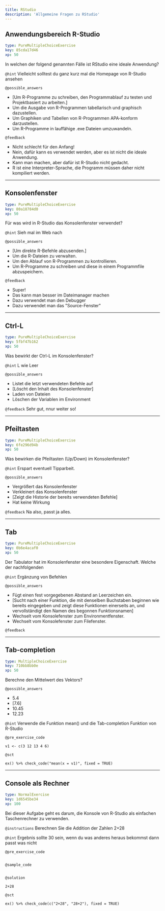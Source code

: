 ```yaml
---
title: RStudio
description: 'Allgemeine Fragen zu RStudio'
---
```


## Anwendungsbereich R-Studio

```yaml
type: PureMultipleChoiceExercise
key: 85cda17d46
xp: 50
```

In welchen der folgend genannten Fälle ist RStudio eine ideale Anwendung?

`@hint`
Vielleicht solltest du ganz kurz mal die Homepage von R-Studio ansehen

`@possible_answers`
- [Um R-Programme zu schreiben, den Programmablauf zu testen und Projektbasiert zu arbeiten.]
- Um die Ausgabe von R-Programmen tabellarisch und graphisch dazustellen.
- Um Graphiken und Tabellen von R-Programmen APA-konform darzustellen.
- Um R-Programme in lauffähige .exe Dateien umzuwandeln.

`@feedback`
- Nicht schlecht für den Anfang!
- Nein, dafür kann es verwendet werden, aber es ist nicht die ideale Anwendung.
- Kann man machen, aber dafür ist R-Studio nicht gedacht.
- R ist eine Interpreter-Sprache, die Programm müssen daher nicht kompiliert werden.

---

## Konsolenfenster

```yaml
type: PureMultipleChoiceExercise
key: 80a18784d0
xp: 50
```

Für was wird in R-Studio das Konsolenfenster verwendet?

`@hint`
Sieh mal im Web nach

`@possible_answers`
- [Um direkte R-Befehle abzusenden.]
- Um die R-Dateien zu verwalten.
- Um den Ablauf von R-Programmen zu kontrollieren.
- Um R-Programme zu schreiben und diese in einem Programmfile abzuspeichern.

`@feedback`
- Super!
- Das kann man besser im Dateimanager machen
- Dazu verwendet man den Debugger
- Dazu verwendet man das "Source-Fenster"

---

## Ctrl-L

```yaml
type: PureMultipleChoiceExercise
key: 5fbf47b162
xp: 50
```

Was bewirkt der Ctrl-L im Konsolenfenster?

`@hint`
L wie Leer

`@possible_answers`
- Listet die letzt verwendeten Befehle auf
- [Löscht den Inhalt des Konsolenfenster]
- Laden von Dateien
- Löschen der Variablen im Environment

`@feedback`
Sehr gut, nnur weiter so!

---

## Pfeiltasten

```yaml
type: PureMultipleChoiceExercise
key: 6fe296d94b
xp: 50
```

Was bewirken die Pfeiltasten (Up/Down) im Konsolenfenster?

`@hint`
Erspart eventuell Tipparbeit.

`@possible_answers`
- Vergrößert das Konsolenfenster
- Verkleinert das Konsolenfenster
- [Zeigt die Historie der bereits verwendeten Befehle]
- Hat keine Wirkung

`@feedback`
Na also, passt ja alles.

---

## Tab

```yaml
type: PureMultipleChoiceExercise
key: 0b6e4acaf0
xp: 50
```

Der Tabulator hat im Konsolenfenster eine besondere Eigenschaft. Welche der nachfolgenden

`@hint`
Ergänzung von Befehlen

`@possible_answers`
- Fügt einen fest vorgegebenen Abstand an Leerzeichen ein.
- [Sucht nach einer Funktion, die mit denselben Buchstaben beginnen wie bereits eingegeben und zeigt diese Funktionen einerseits an, und vervollständigt den Namen des begonnen Funktionsnamen]
-  Wechselt vom Konsolefenster zum Environmentfenster.
-  Wechselt vom Konsolefenster zum Filefenster.

`@feedback`


---

## Tab-completion

```yaml
type: MultipleChoiceExercise
key: 710bb8bb0e
xp: 50
```



Berechne den Mittelwert des Vektors?

`@possible_answers`
- 5.4
- [7.6]
- 10.45
- 12.23

`@hint`
Verwende die Funktion mean() und die Tab-completion Funktion von R-Studio

`@pre_exercise_code`
```{r}
v1 <- c(3 12 13 4 6)
```

`@sct`
```{r}
ex() %>% check_code("mean(x = v1)", fixed = TRUE)
```

---

## Console als Rechner

```yaml
type: NormalExercise
key: 1d6545be34
xp: 100
```

Bei dieser Aufgabe geht es darum, die Konsole von R-Studio als einfachen Taschenrechner zu verwenden.

`@instructions`
Berechnen Sie die Addition der Zahlen 2+28

`@hint`
Ergebnis sollte 30 sein, wenn du was anderes heraus bekommst dann passt was nicht

`@pre_exercise_code`
```{r}

```

`@sample_code`
```{r}

```

`@solution`
```{r}
2+28
```

`@sct`
```{r}
ex() %>% check_code(c("2+28", "28+2"), fixed = TRUE)
```
